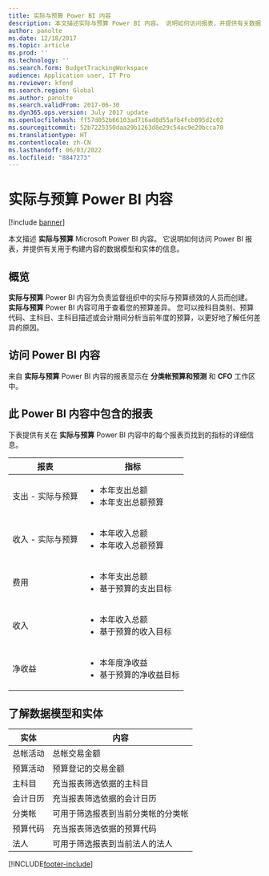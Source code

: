 ```yaml
---
title: 实际与预算 Power BI 内容
description: 本文描述实际与预算 Power BI 内容。 说明如何访问报表，并提供有关数据模型的信息。
author: panolte
ms.date: 12/18/2017
ms.topic: article
ms.prod: ''
ms.technology: ''
ms.search.form: BudgetTrackingWorkspace
audience: Application user, IT Pro
ms.reviewer: kfend
ms.search.region: Global
ms.author: panolte
ms.search.validFrom: 2017-06-30
ms.dyn365.ops.version: July 2017 update
ms.openlocfilehash: ff57d052b66103ad716ad8d55afb4fcb095d2c02
ms.sourcegitcommit: 52b7225350daa29b1263d8e29c54ac9e20bcca70
ms.translationtype: HT
ms.contentlocale: zh-CN
ms.lasthandoff: 06/03/2022
ms.locfileid: "8847273"
---
```

# <a name="actual-vs-budget-power-bi-content"></a>实际与预算 Power BI 内容

[!include [banner](../includes/banner.md)]

本文描述 **实际与预算** Microsoft Power BI 内容。 它说明如何访问 Power BI 报表，并提供有关用于构建内容的数据模型和实体的信息。

## <a name="overview"></a>概览

**实际与预算** Power BI 内容为负责监督组织中的实际与预算绩效的人员而创建。 **实际与预算** Power BI 内容可用于查看您的预算差异。 您可以按科目类别、预算代码、主科目、主科目描述或会计期间分析当前年度的预算，以更好地了解任何差异的原因。

## <a name="accessing-the-power-bi-content"></a>访问 Power BI 内容
来自 **实际与预算** Power BI 内容的报表显示在 **分类帐预算和预测** 和 **CFO** 工作区中。

## <a name="reports-that-are-included-in-the-power-bi-content"></a>此 Power BI 内容中包含的报表
下表提供有关在 **实际与预算** Power BI 内容中的每个报表页找到的指标的详细信息。

| 报表                      | 指标                                                                             |
|-----------------------------|-------------------------------------------------------------------------------------|
| 支出 - 实际与预算 | <ul><li>本年支出总额</li><li>本年支出总额预算</li></ul>  |
| 收入 - 实际与预算  | <ul><li>本年收入总额</li><li>本年收入总额预算</li><ul>     |
| 费用                     | <ul><li>本年支出总额</li><li>基于预算的支出目标</li><ul> |
| 收入                     | <ul><li>本年收入总额</li><li>基于预算的收入目标</li><ul>   |
| 净收益                  | <ul><li>本年度净收益</li><li>基于预算的净收益目标</li><ul>   |

## <a name="understanding-the-data-model-and-entities"></a>了解数据模型和实体

| 实体                    | 内容                                                                         |
|---------------------------|----------------------------------------------------------------------------------|
| 总帐活动 | 总帐交易金额                                       |
| 预算活动         | 预算登记的交易金额                                      |
| 主科目             | 充当报表筛选依据的主科目                                               |
| 会计日历          | 充当报表筛选依据的会计日历                                            |
| 分类帐                   | 可用于筛选报表到当前分类帐的分类帐              |
| 预算代码              | 充当报表筛选依据的预算代码                                                |
| 法人            | 可用于筛选报表到当前法人的法人 |


[!INCLUDE[footer-include](../../../includes/footer-banner.md)]
